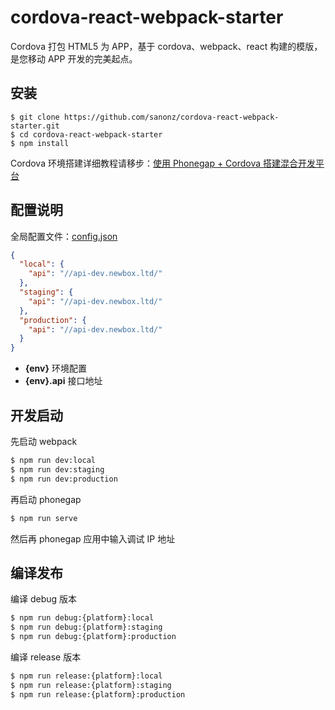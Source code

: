 # cordova-react-webpack-starter

Cordova 打包 HTML5 为 APP，基于 cordova、webpack、react 构建的模版，是您移动 APP 开发的完美起点。

## 安装

```shell
$ git clone https://github.com/sanonz/cordova-react-webpack-starter.git
$ cd cordova-react-webpack-starter
$ npm install
```

Cordova 环境搭建详细教程请移步：[使用 Phonegap + Cordova 搭建混合开发平台](https://sanonz.github.io/2020/make-hybrid-platform-cordova/)

## 配置说明

全局配置文件：[config.json](./config.json)

```json
{
  "local": {
    "api": "//api-dev.newbox.ltd/"
  },
  "staging": {
    "api": "//api-dev.newbox.ltd/"
  },
  "production": {
    "api": "//api-dev.newbox.ltd/"
  }
}
```

- **{env}** 环境配置 
- **{env}.api** 接口地址

## 开发启动

先启动 webpack

```bash
$ npm run dev:local
$ npm run dev:staging
$ npm run dev:production
```

再启动 phonegap

```bash
$ npm run serve
```

然后再 phonegap 应用中输入调试 IP 地址

## 编译发布

编译 debug 版本

```bash
$ npm run debug:{platform}:local
$ npm run debug:{platform}:staging
$ npm run debug:{platform}:production
```

编译 release 版本

```bash
$ npm run release:{platform}:local
$ npm run release:{platform}:staging
$ npm run release:{platform}:production
```
